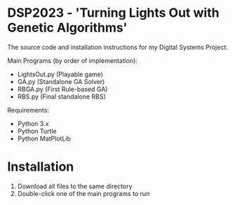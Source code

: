 # DSP2023 - 'Turning Lights Out with Genetic Algorithms'
The source code and installation instructions for my Digital Systems Project.

Main Programs (by order of implementation):
- LightsOut.py (Playable game)
- GA.py (Standalone GA Solver)
- RBGA.py (First Rule-based GA)
- RBS.py (Final standalone RBS)

Requirements:
- Python 3.x
- Python Turtle
- Python MatPlotLib

# Installation
1. Download all files to the same directory
2. Double-click one of the main programs to run
